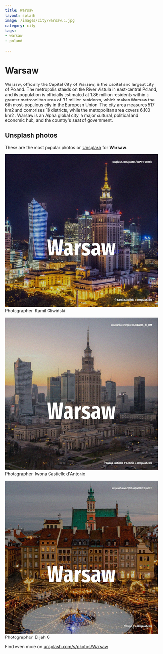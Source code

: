 ```yaml
---
title: Warsaw
layout: splash
image: /images/city/warsaw.1.jpg
category: city
tags:
- warsaw
- poland

---
```

# Warsaw

Warsaw, officially the Capital City of Warsaw, is the capital and largest city of Poland. The metropolis stands on the River Vistula in east-central Poland, and its population is officially  estimated at 1.86 million residents within a greater metropolitan area of 3.1 million residents,  which makes Warsaw the 6th most-populous city in the European Union. The city area measures 517 km2  and comprises 18 districts, while the metropolitan area covers  6,100 km2 . Warsaw is an Alpha global city, a major cultural, political and economic hub, and the country's  seat of government.  

 
## Unsplash photos
These are the most popular photos on [Unsplash](https://unsplash.com) for **Warsaw**.
 
![Warsaw](/images/city/warsaw.1.jpg)
Photographer:  Kamil Gliwiński
 
![Warsaw](/images/city/warsaw.2.jpg)
Photographer:  Iwona Castiello d'Antonio
 
![Warsaw](/images/city/warsaw.3.jpg)
Photographer:  Elijah G
 
Find even more on [unsplash.com/s/photos/Warsaw](https://unsplash.com/s/photos/Warsaw)
 
